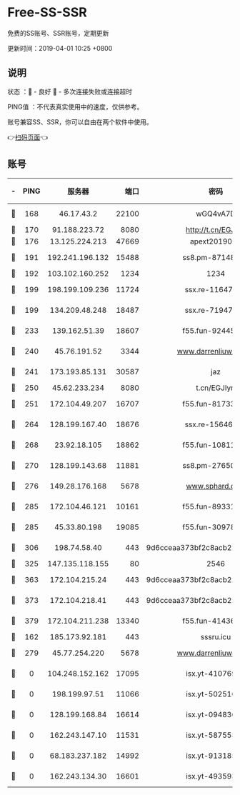 # Free-SS-SSR

免费的SS账号、SSR账号，定期更新

更新时间：2019-04-01 10:25 +0800

## 说明

状态     ：🙂 - 良好 🙁 - 多次连接失败或连接超时

PING值   ：不代表真实使用中的速度，仅供参考。

账号兼容SS、SSR，你可以自由在两个软件中使用。

👉[扫码页面](https://liesauer.github.io/Free-SS-SSR/)👈

## 账号

|-|PING|服务器|端口|密码|加密方式|区域|
|:----:|:----:|:-----:|-----:|:----:|:----:|:----:|
|🙂|168|46.17.43.2|22100|wGQ4vA7D|aes-256-gcm|RU|
|🙂|170|91.188.223.72|8080|http://t.cn/EGJIyrl|rc4-md5|RU|
|🙂|176|13.125.224.213|47669|apext2019001|chacha20|KR|
|🙂|191|192.241.196.132|15488|ss8.pm-87148177|aes-256-cfb|US|
|🙂|192|103.102.160.252|1234|1234|rc4-md5|JP|
|🙂|199|198.199.109.236|11724|ssx.re-11647180|aes-256-cfb|US|
|🙂|199|134.209.48.248|18487|ssx.re-71947095|aes-256-cfb|US|
|🙂|233|139.162.51.39|18607|f55.fun-92445990|aes-256-cfb|SG|
|🙂|240|45.76.191.52|3344|www.darrenliuwei.com|aes-256-cfb|JP|
|🙂|241|173.193.85.131|30587|jaz|aes-256-cfb|US|
|🙂|250|45.62.233.234|8080|t.cn/EGJIyrl|rc4-md5|CA|
|🙂|251|172.104.49.207|16707|f55.fun-81733615|aes-256-cfb|SG|
|🙂|264|128.199.167.40|18676|ssx.re-15646826|aes-256-cfb|SG|
|🙂|268|23.92.18.105|18862|f55.fun-10811228|aes-256-cfb|US|
|🙂|270|128.199.143.68|11881|ss8.pm-27650845|aes-256-cfb|SG|
|🙂|276|149.28.176.168|5678|www.sphard.com|aes-256-cfb|AU|
|🙂|285|172.104.46.121|10161|f55.fun-89331338|aes-256-cfb|SG|
|🙂|285|45.33.80.198|19085|f55.fun-30978462|aes-256-cfb|US|
|🙂|306|198.74.58.40|443|9d6cceaa373bf2c8acb22e60b6a58be6|aes-256-cfb|US|
|🙂|325|147.135.118.155|80|2546|chacha20|US|
|🙂|363|172.104.215.24|443|9d6cceaa373bf2c8acb22e60b6a58be6|aes-256-cfb|US|
|🙂|373|172.104.218.41|443|9d6cceaa373bf2c8acb22e60b6a58be6|aes-256-cfb|US|
|🙂|379|172.104.211.238|13340|f55.fun-41436212|aes-256-cfb|US|
|🙂|162|185.173.92.181|443|sssru.icu|rc4-md5|RU|
|🙁|279|45.77.254.220|5678|www.darrenliuwei.com|aes-256-cfb|SG|
|🙁|0|104.248.152.162|17095|isx.yt-41076974|aes-256-cfb|SG|
|🙁|0|198.199.97.51|11066|isx.yt-50251647|aes-256-cfb|US|
|🙁|0|128.199.168.84|16614|isx.yt-09483649|aes-256-cfb|SG|
|🙁|0|162.243.147.10|11531|isx.yt-58755378|aes-256-cfb|US|
|🙁|0|68.183.237.182|14992|isx.yt-91318565|aes-256-cfb|SG|
|🙁|0|162.243.134.30|16601|isx.yt-49359357|aes-256-cfb|US|
